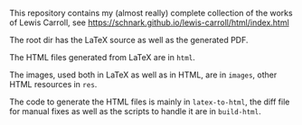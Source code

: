 This repository contains my (almost really) complete collection of the works of Lewis Carroll, see https://schnark.github.io/lewis-carroll/html/index.html

The root dir has the LaTeX source as well as the generated PDF.

The HTML files generated from LaTeX are in `html`.

The images, used both in LaTeX as well as in HTML, are in `images`, other HTML resources in `res`.

The code to generate the HTML files is mainly in `latex-to-html`, the diff file for manual fixes as well as the scripts to handle it are in `build-html`.



